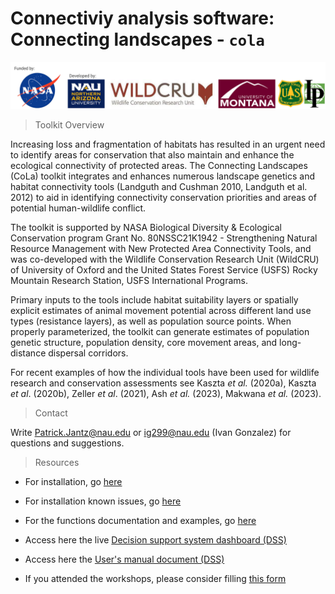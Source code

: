 # Connectiviy analysis software: Connecting landscapes - `cola` 


![.](https://github.com/connectingLandscapes/cola/blob/main/inst/docs/logo/banner.png?raw=true)

> Toolkit Overview

Increasing loss and fragmentation of habitats has resulted in an urgent need to identify areas for conservation that also maintain and enhance the ecological connectivity of protected areas. The Connecting Landscapes (CoLa) toolkit integrates and enhances numerous landscape genetics and habitat connectivity tools (Landguth and Cushman 2010, Landguth et al. 2012) to aid in identifying connectivity conservation priorities and areas of potential human-wildlife conflict.

The toolkit is supported by NASA Biological Diversity & Ecological Conservation program Grant No. 80NSSC21K1942 - Strengthening Natural Resource Management with New Protected Area Connectivity Tools, and was co-developed with the Wildlife Conservation Research Unit (WildCRU) of University of Oxford and the United States Forest Service (USFS) Rocky Mountain Research Station, USFS International Programs.

Primary inputs to the tools include habitat suitability layers or spatially explicit estimates of animal movement potential across different land use types (resistance layers), as well as population source points. When properly parameterized, the toolkit can generate estimates of population genetic structure, population density, core movement areas, and long-distance dispersal corridors.

For recent examples of how the individual tools have been used for wildlife research and conservation assessments see Kaszta *et al.* (2020a), Kaszta *et al*. (2020b), Zeller *et al*. (2021), Ash *et al.* (2023), Makwana *et al.* (2023).

> Contact

Write Patrick.Jantz@nau.edu or ig299@nau.edu (Ivan Gonzalez) for questions and suggestions.


> Resources

 * For installation, go [here](https://github.com/connectingLandscapes/cola/blob/main/inst/docs/md_cola_install.md)

 * For installation known issues, go [here](https://github.com/connectingLandscapes/cola/blob/main/inst/docs/md_known_issues.md)

 * For the functions documentation and examples, go [here](https://github.com/connectingLandscapes/cola/blob/main/inst/docs/md_colafun.md)

 * Access here the live [Decision support system dashboard (DSS)](http://34.44.31.4:3838/connecting-landscapes)
 
 * Access here the [User's manual document (DSS) ](https://docs.google.com/document/d/1vcb1ZVdUdKpOTRWj9KQih4xpf5UzLJkQjYpY7Hglfyk/edit?usp=sharing)

 * If you attended the workshops, please consider filling [this form](https://docs.google.com/forms/d/e/1FAIpQLSdE9QMHnBv3FhXy8zJgOrvvx39ltetJf7-mtIbv4kZQuElubg/viewform?usp=sf_link)
